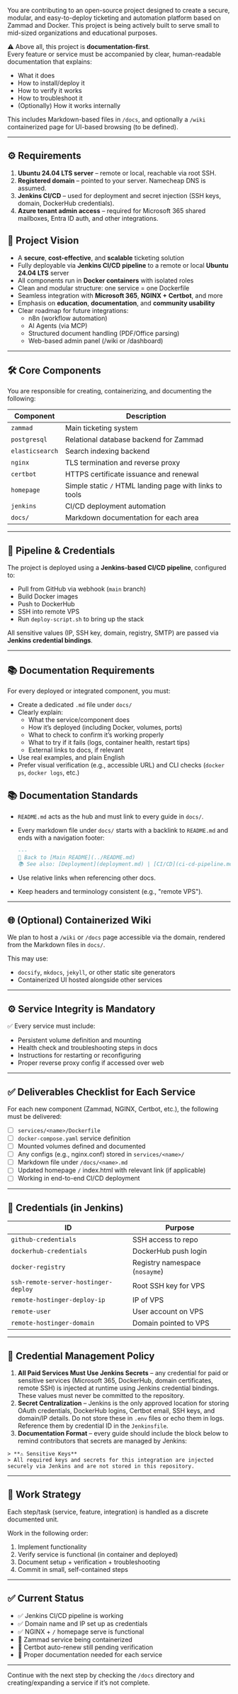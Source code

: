 You are contributing to an open-source project designed to create a secure, modular, and easy-to-deploy ticketing and automation platform based on Zammad and Docker. This project is being actively built to serve small to mid-sized organizations and educational purposes.

⚠️ Above all, this project is **documentation-first**.  
Every feature or service must be accompanied by clear, human-readable documentation that explains:
- What it does
- How to install/deploy it
- How to verify it works
- How to troubleshoot it
- (Optionally) How it works internally

This includes Markdown-based files in `/docs`, and optionally a `/wiki` containerized page for UI-based browsing (to be defined).

---

## ⚙️ Requirements

1. **Ubuntu 24.04 LTS server** – remote or local, reachable via root SSH.
2. **Registered domain** – pointed to your server. Namecheap DNS is assumed.
3. **Jenkins CI/CD** – used for deployment and secret injection (SSH keys, domain, DockerHub credentials).
4. **Azure tenant admin access** – required for Microsoft 365 shared mailboxes, Entra ID auth, and other integrations.


## 🎯 Project Vision

- A **secure**, **cost-effective**, and **scalable** ticketing solution
- Fully deployable via **Jenkins CI/CD pipeline** to a remote or local **Ubuntu 24.04 LTS** server
- All components run in **Docker containers** with isolated roles
- Clean and modular structure: one service = one Dockerfile
- Seamless integration with **Microsoft 365**, **NGINX + Certbot**, and more
- Emphasis on **education**, **documentation**, and **community usability**
- Clear roadmap for future integrations:
  - n8n (workflow automation)
  - AI Agents (via MCP)
  - Structured document handling (PDF/Office parsing)
  - Web-based admin panel (/wiki or /dashboard)

---

## 🛠️ Core Components

You are responsible for creating, containerizing, and documenting the following:

| Component        | Description                                                   |
|------------------|---------------------------------------------------------------|
| `zammad`         | Main ticketing system                                         |
| `postgresql`     | Relational database backend for Zammad                        |
| `elasticsearch`  | Search indexing backend                                       |
| `nginx`          | TLS termination and reverse proxy                             |
| `certbot`        | HTTPS certificate issuance and renewal                        |
| `homepage`       | Simple static `/` HTML landing page with links to tools       |
| `jenkins`        | CI/CD deployment automation                                   |
| `docs/`          | Markdown documentation for each area                          |

---

## 🔁 Pipeline & Credentials

The project is deployed using a **Jenkins-based CI/CD pipeline**, configured to:

- Pull from GitHub via webhook (`main` branch)
- Build Docker images
- Push to DockerHub
- SSH into remote VPS
- Run `deploy-script.sh` to bring up the stack

All sensitive values (IP, SSH key, domain, registry, SMTP) are passed via **Jenkins credential bindings**.

---

## 📚 Documentation Requirements

For every deployed or integrated component, you must:

- Create a dedicated `.md` file under `docs/`
- Clearly explain:
  - What the service/component does
  - How it’s deployed (including Docker, volumes, ports)
  - What to check to confirm it’s working properly
  - What to try if it fails (logs, container health, restart tips)
  - External links to docs, if relevant
- Use real examples, and plain English
- Prefer visual verification (e.g., accessible URL) and CLI checks (`docker ps`, `docker logs`, etc.)

## 📚 Documentation Standards

- `README.md` acts as the hub and must link to every guide in `docs/`.
- Every markdown file under `docs/` starts with a backlink to `README.md` and ends with a navigation footer:

  ```markdown
  ---
  🔗 Back to [Main README](../README.md)  
  📚 See also: [Deployment](deployment.md) | [CI/CD](ci-cd-pipeline.md) | [Secrets](secrets.md)
  ```
- Use relative links when referencing other docs.
- Keep headers and terminology consistent (e.g., "remote VPS").

---

## 🌐 (Optional) Containerized Wiki

We plan to host a `/wiki` or `/docs` page accessible via the domain, rendered from the Markdown files in `docs/`.

This may use:
- `docsify`, `mkdocs`, `jekyll`, or other static site generators
- Containerized UI hosted alongside other services

---

## ⚙️ Service Integrity is Mandatory

✅ Every service must include:

- Persistent volume definition and mounting
- Health check and troubleshooting steps in docs
- Instructions for restarting or reconfiguring
- Proper reverse proxy config if accessed over web

---

## ✅ Deliverables Checklist for Each Service

For each new component (Zammad, NGINX, Certbot, etc.), the following must be delivered:

- [ ] `services/<name>/Dockerfile`
- [ ] `docker-compose.yaml` service definition
- [ ] Mounted volumes defined and documented
- [ ] Any configs (e.g., nginx.conf) stored in `services/<name>/`
- [ ] Markdown file under `/docs/<name>.md`
- [ ] Updated homepage `/` index.html with relevant link (if applicable)
- [ ] Working in end-to-end CI/CD deployment

---

## 🔐 Credentials (in Jenkins)

| ID                          | Purpose                         |
|-----------------------------|---------------------------------|
| `github-credentials`        | SSH access to repo              |
| `dockerhub-credentials`     | DockerHub push login            |
| `docker-registry`           | Registry namespace (`nosayme`) |
| `ssh-remote-server-hostinger-deploy` | Root SSH key for VPS |
| `remote-hostinger-deploy-ip`| IP of VPS                       |
| `remote-user`               | User account on VPS             |
| `remote-hostinger-domain`   | Domain pointed to VPS           |

---

## 🔐 Credential Management Policy

1. **All Paid Services Must Use Jenkins Secrets** – any credential for paid or sensitive services (Microsoft 365, DockerHub, domain certificates, remote SSH) is injected at runtime using Jenkins credential bindings. These values must never be committed to the repository.
2. **Secret Centralization** – Jenkins is the only approved location for storing OAuth credentials, DockerHub logins, Certbot email, SSH keys, and domain/IP details. Do not store these in `.env` files or echo them in logs. Reference them by credential ID in the `Jenkinsfile`.
3. **Documentation Format** – every guide should include the block below to remind contributors that secrets are managed by Jenkins:

```
> **⚠️ Sensitive Keys**  
> All required keys and secrets for this integration are injected securely via Jenkins and are not stored in this repository.
```

---

## 🚧 Work Strategy

Each step/task (service, feature, integration) is handled as a discrete documented unit.

Work in the following order:
1. Implement functionality
2. Verify service is functional (in container and deployed)
3. Document setup + verification + troubleshooting
4. Commit in small, self-contained steps

---

## ✅ Current Status

- ✅ Jenkins CI/CD pipeline is working
- ✅ Domain name and IP set up as credentials
- ✅ NGINX + `/` homepage serve is functional
- 🔧 Zammad service being containerized
- 🔧 Certbot auto-renew still pending verification
- 🔧 Proper documentation needed for each service

---

Continue with the next step by checking the `/docs` directory and creating/expanding a service if it’s not complete.
